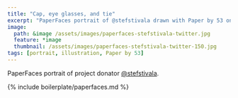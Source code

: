 ```yaml
---
title: "Cap, eye glasses, and tie"
excerpt: "PaperFaces portrait of @stefstivala drawn with Paper by 53 on an iPad."
image: 
  path: &image /assets/images/paperfaces-stefstivala-twitter.jpg 
  feature: *image
  thumbnail: /assets/images/paperfaces-stefstivala-twitter-150.jpg
tags: [portrait, illustration, Paper by 53]
---
```


PaperFaces portrait of project donator [@stefstivala](https://twitter.com/stefstivala).

{% include boilerplate/paperfaces.md %}
